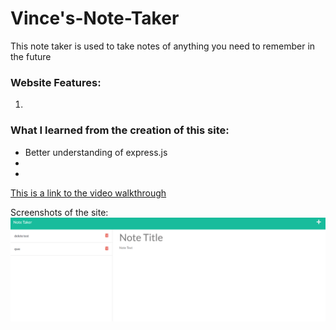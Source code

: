 # Vince's-Note-Taker
This note taker is used to take notes of anything you need to remember in the future



### Website Features:
1) 


### What I learned from the creation of this site:
* Better understanding of express.js
* 
* 

[This is a link to the video walkthrough](https://youtu.be/5fUWh-jQCBw)

Screenshots of the site:
![This is an image of my main page](./ss.png)

